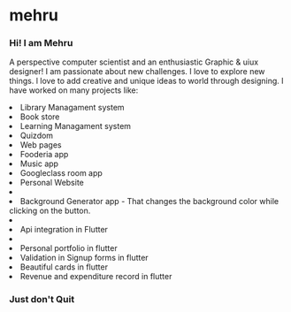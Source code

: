 # mehru

<h3> Hi! I am Mehru </h3>

<p> A perspective computer scientist and an enthusiastic Graphic & uiux designer! I am passionate about new challenges. I love to explore new things. l love to add creative and unique ideas to world through designing. I have worked on many projects like: 
  <ui></ui>
  <li> Library Managament system </li>
<li> Book store </li>
  <li> Learning Managament system </li>
  <li> Quizdom</li>
  <li> Web pages</li>
  <li> Fooderia app  </li>
  <li> Music app </li>
  <li> Googleclass room app</li>
  <li> Personal Website <li>
  <li> Background Generator app - That changes the background color while clicking on the button.<li>
  <li> Api integration in Flutter<li>
  <li> Personal portfolio in flutter </li>
  <li> Validation in Signup forms in flutter </li>
  <li> Beautiful cards in flutter </li>
  <li> Revenue and expenditure record in flutter </li>

</p>
<h3> Just don't Quit </h3>
